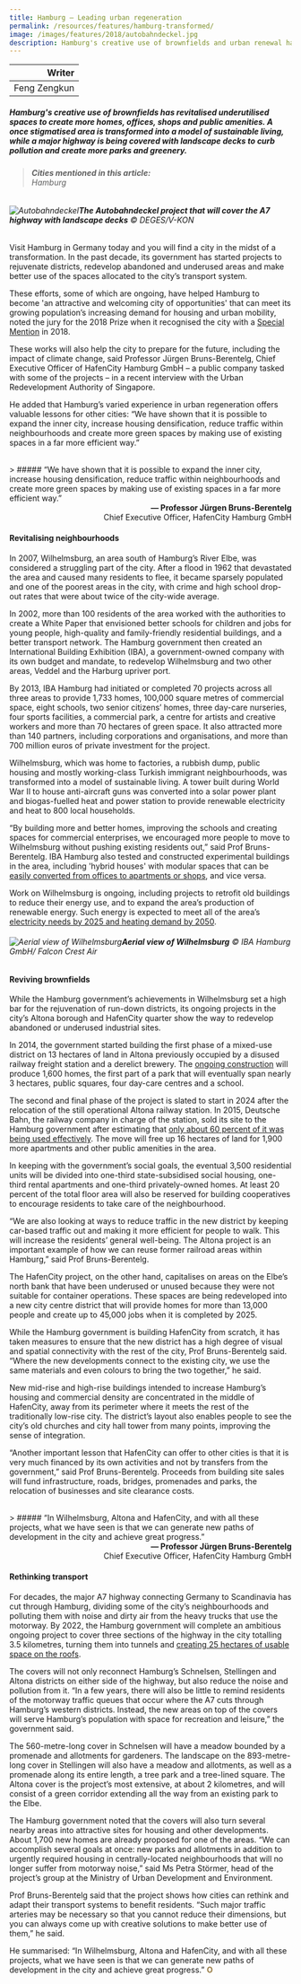 ```yaml
---
title: Hamburg – Leading urban regeneration
permalink: /resources/features/hamburg-transformed/
image: /images/features/2018/autobahndeckel.jpg
description: Hamburg's creative use of brownfields and urban renewal has revitalised underutilised spaces to create more homes, offices, shops and public amenities. A once stigmatised area is transformed into a model of sustainable living, while a major highway is being covered with landscape decks to curb pollution and create more parks and greenery.
---
```


| Writer |
|---:|
| Feng Zengkun |

##### Hamburg's creative use of brownfields has revitalised underutilised spaces to create more homes, offices, shops and public amenities. A once stigmatised area is transformed into a model of sustainable living, while a major highway is being covered with landscape decks to curb pollution and create more parks and greenery.

> ###### **Cities mentioned in this article:** <br> Hamburg

###### ![Autobahndeckel](/images/features/2018/autobahndeckel.jpg/)**The Autobahndeckel project that will cover the A7 highway with landscape decks** © DEGES/V-KON

Visit Hamburg in Germany today and you will find a city in the midst of a transformation. In the past decade, its government has started projects to rejuvenate districts, redevelop abandoned and underused areas and make better use of the spaces allocated to the city’s transport system.

These efforts, some of which are ongoing, have helped Hamburg to become 'an attractive and welcoming city of opportunities' that can meet its growing population’s increasing demand for housing and urban mobility, noted the jury for the 2018 Prize when it recognised the city with a [Special Mention](/hamburg/) in 2018.

These works will also help the city to prepare for the future, including the impact of climate change, said Professor Jürgen Bruns-Berentelg, Chief Executive Officer of HafenCity Hamburg GmbH – a public company tasked with some of the projects – in a recent interview with the Urban Redevelopment Authority of Singapore.

He added that Hamburg’s varied experience in urban regeneration offers valuable lessons for other cities: “We have shown that it is possible to expand the inner city, increase housing densification, reduce traffic within neighbourhoods and create more green spaces by making use of existing spaces in a far more efficient way.”

<br>
> ##### “We have shown that it is possible to expand the inner city, increase housing densification, reduce traffic within neighbourhoods and create more green spaces by making use of existing spaces in a far more efficient way.”

<div align="right"><b>— Professor Jürgen Bruns-Berentelg</b><br>Chief Executive Officer, HafenCity Hamburg GmbH</div>

#### **Revitalising neighbourhoods**

In 2007, Wilhelmsburg, an area south of Hamburg’s River Elbe, was considered a struggling part of the city. After a flood in 1962 that devastated the area and caused many residents to flee, it became sparsely populated and one of the poorest areas in the city, with crime and high school drop-out rates that were about twice of the city-wide average.

In 2002, more than 100 residents of the area worked with the authorities to create a White Paper that envisioned better schools for children and jobs for young people, high-quality and family-friendly residential buildings, and a better transport network. The Hamburg government then created an International Building Exhibition (IBA), a government-owned company with its own budget and mandate, to redevelop Wilhelmsburg and two other areas, Veddel and the Harburg upriver port.

By 2013, IBA Hamburg had initiated or completed 70 projects across all three areas to provide 1,733 homes, 100,000 square metres of commercial space, eight schools, two senior citizens’ homes, three day-care nurseries, four sports facilities, a commercial park, a centre for artists and creative workers and more than 70 hectares of green space. It also attracted more than 140 partners, including corporations and organisations, and more than 700 million euros of private investment for the project.

Wilhelmsburg, which was home to factories, a rubbish dump, public housing and mostly working-class Turkish immigrant neighbourhoods, was transformed into a model of sustainable living. A tower built during World War II to house anti-aircraft guns was converted into a solar power plant and biogas-fuelled heat and power station to provide renewable electricity and heat to 800 local households.

“By building more and better homes, improving the schools and creating spaces for commercial enterprises, we encouraged more people to move to Wilhelmsburg without pushing existing residents out,” said Prof Bruns-Berentelg. IBA Hamburg also tested and constructed experimental buildings in the area, including 'hybrid houses' with modular spaces that can be [easily converted from offices to apartments or shops](https://www.iba-hamburg.de/en/projects/the-building-exhibition-within-the-building-exhibition/hybrid-houses/projekt/hybrid-houses.html), and vice versa.

Work on Wilhelmsburg is ongoing, including projects to retrofit old buildings to reduce their energy use, and to expand the area’s production of renewable energy. Such energy is expected to meet all of the area’s [electricity needs by 2025 and heating demand by 2050](https://www.iba-hamburg.de/en/projects/climate-concept/projekt/renewable-wilhelmsburg-climate-protection-concept.html).

###### ![Aerial view of Wilhelmsburg](/images/features/2018/wilhelmsburg-aerial.jpg/)**Aerial view of Wilhelmsburg** © IBA Hamburg GmbH/ Falcon Crest Air

#### **Reviving brownfields**

While the Hamburg government’s achievements in Wilhelmsburg set a high bar for the rejuvenation of run-down districts, its ongoing projects in the city’s Altona borough and HafenCity quarter show the way to redevelop abandoned or underused industrial sites.

In 2014, the government started building the first phase of a mixed-use district on 13 hectares of land in Altona previously occupied by a disused railway freight station and a derelict brewery. The [ongoing construction](http://8%20mb.cision.com/Public/9556/9735850/b7cf09d70d8452d6.pdf) will produce 1,600 homes, the first part of a park that will eventually span nearly 3 hectares, public squares, four day-care centres and a school.

The second and final phase of the project is slated to start in 2024 after the relocation of the still operational Altona railway station. In 2015, Deutsche Bahn, the railway company in charge of the station, sold its site to the Hamburg government after estimating that [only about 60 percent of it was being used effectively](http://www.railjournal.com/index.php/main-line/db-secures-permission-for-new-hamburg-altona-station.html). The move will free up 16 hectares of land for 1,900 more apartments and other public amenities in the area.

In keeping with the government’s social goals, the eventual 3,500 residential units will be divided into one-third state-subsidised social housing, one-third rental apartments and one-third privately-owned homes. At least 20 percent of the total floor area will also be reserved for building cooperatives to encourage residents to take care of the neighbourhood.

“We are also looking at ways to reduce traffic in the new district by keeping car-based traffic out and making it more efficient for people to walk. This will increase the residents’ general well-being. The Altona project is an important example of how we can reuse former railroad areas within Hamburg,” said Prof Bruns-Berentelg.

The HafenCity project, on the other hand, capitalises on areas on the Elbe’s north bank that have been underused or unused because they were not suitable for container operations. These spaces are being redeveloped into a new city centre district that will provide homes for more than 13,000 people and create up to 45,000 jobs when it is completed by 2025.

While the Hamburg government is building HafenCity from scratch, it has taken measures to ensure that the new district has a high degree of visual and spatial connectivity with the rest of the city, Prof Bruns-Berentelg said. “Where the new developments connect to the existing city, we use the same materials and even colours to bring the two together,” he said.

New mid-rise and high-rise buildings intended to increase Hamburg’s housing and commercial density are concentrated in the middle of HafenCity, away from its perimeter where it meets the rest of the traditionally low-rise city. The district’s layout also enables people to see the city’s old churches and city hall tower from many points, improving the sense of integration.

“Another important lesson that HafenCity can offer to other cities is that it is very much financed by its own activities and not by transfers from the government,” said Prof Bruns-Berentelg. Proceeds from building site sales will fund infrastructure, roads, bridges, promenades and parks, the relocation of businesses and site clearance costs.

<br>
> ##### “In Wilhelmsburg, Altona and HafenCity, and with all these projects, what we have seen is that we can generate new paths of development in the city and achieve great progress.”

<div align="right"><b>— Professor Jürgen Bruns-Berentelg</b><br>Chief Executive Officer, HafenCity Hamburg GmbH</div>

#### **Rethinking transport**

For decades, the major A7 highway connecting Germany to Scandinavia has cut through Hamburg, dividing some of the city’s neighbourhoods and polluting them with noise and dirty air from the heavy trucks that use the motorway. By 2022, the Hamburg government will complete an ambitious ongoing project to cover three sections of the highway in the city totalling 3.5 kilometres, turning them into tunnels and [creating 25 hectares of usable space on the roofs](https://www.hamburg.de%2Fcontentblob%2F4018374%2Fdata%2F12-08-broschuere-gesamtprojekt-freiraum-und-ruhe-english.pdf).

The covers will not only reconnect Hamburg’s Schnelsen, Stellingen and Altona districts on either side of the highway, but also reduce the noise and pollution from it. “In a few years, there will also be little to remind residents of the motorway traffic queues that occur where the A7 cuts through Hamburg’s western districts. Instead, the new areas on top of the covers will serve Hamburg’s population with space for recreation and leisure,” the government said.

The 560-metre-long cover in Schnelsen will have a meadow bounded by a promenade and allotments for gardeners. The landscape on the 893-metre-long cover in Stellingen will also have a meadow and allotments, as well as a promenade along its entire length, a tree park and a tree-lined square. The Altona cover is the project’s most extensive, at about 2 kilometres, and will consist of a green corridor extending all the way from an existing park to the Elbe.

The Hamburg government noted that the covers will also turn several nearby areas into attractive sites for housing and other developments. About 1,700 new homes are already proposed for one of the areas. “We can accomplish several goals at once: new parks and allotments in addition to urgently required housing in centrally-located neighbourhoods that will no longer suffer from motorway noise,” said Ms Petra Störmer, head of the project’s group at the Ministry of Urban Development and Environment.

Prof Bruns-Berentelg said that the project shows how cities can rethink and adapt their transport systems to benefit residents. “Such major traffic arteries may be necessary so that you cannot reduce their dimensions, but you can always come up with creative solutions to make better use of them,” he said.

He summarised: “In Wilhelmsburg, Altona and HafenCity, and with all these projects, what we have seen is that we can generate new paths of development in the city and achieve great progress.” **<font color="#967942">O</font>**
